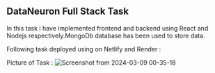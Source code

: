 ## DataNeuron Full Stack Task

In this task i have implemented frontend and backend using React and Nodejs respectively.MongoDb database has been used to store data.

Following task deployed using on Netlify and Render :  

Picture of Task : 
![Screenshot from 2024-03-09 00-35-18](https://github.com/dhakad22klx/DataNeuron-FullStack-Task/assets/87806512/71b207fa-1dca-4f02-8d8e-43bbef69f06e)

